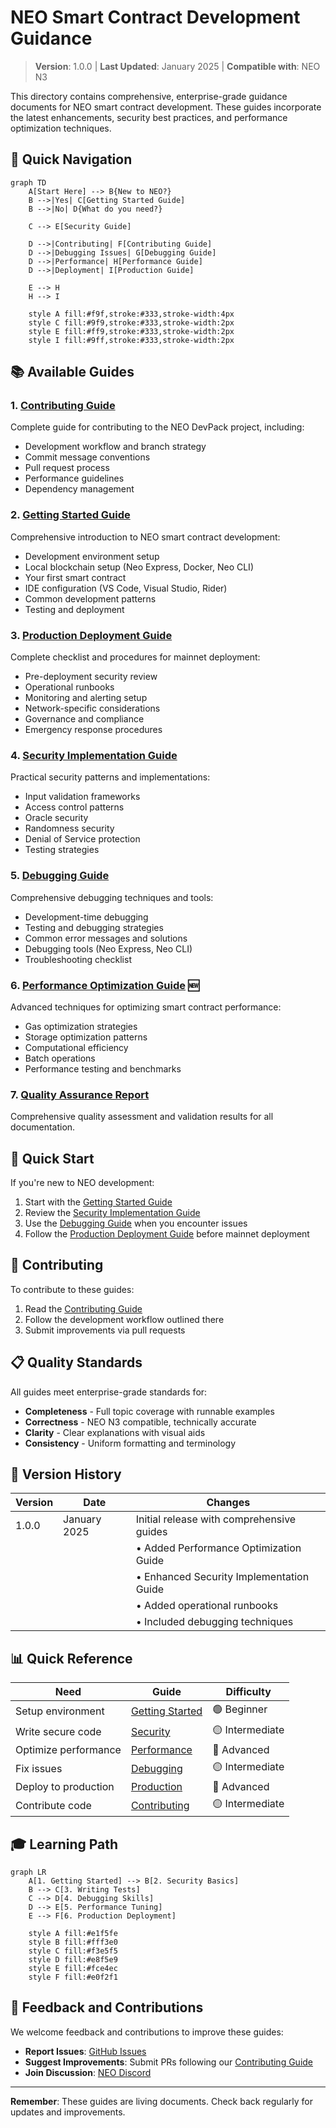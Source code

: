 # NEO Smart Contract Development Guidance

> **Version**: 1.0.0 | **Last Updated**: January 2025 | **Compatible with**: NEO N3

This directory contains comprehensive, enterprise-grade guidance documents for NEO smart contract development. These guides incorporate the latest enhancements, security best practices, and performance optimization techniques.

## 🎯 Quick Navigation

```mermaid
graph TD
    A[Start Here] --> B{New to NEO?}
    B -->|Yes| C[Getting Started Guide]
    B -->|No| D{What do you need?}
    
    C --> E[Security Guide]
    
    D -->|Contributing| F[Contributing Guide]
    D -->|Debugging Issues| G[Debugging Guide]
    D -->|Performance| H[Performance Guide]
    D -->|Deployment| I[Production Guide]
    
    E --> H
    H --> I
    
    style A fill:#f9f,stroke:#333,stroke-width:4px
    style C fill:#9f9,stroke:#333,stroke-width:2px
    style E fill:#ff9,stroke:#333,stroke-width:2px
    style I fill:#9ff,stroke:#333,stroke-width:2px
```

## 📚 Available Guides

### 1. [Contributing Guide](CONTRIBUTING-GUIDE.md)
Complete guide for contributing to the NEO DevPack project, including:
- Development workflow and branch strategy
- Commit message conventions
- Pull request process
- Performance guidelines
- Dependency management

### 2. [Getting Started Guide](GETTING-STARTED-GUIDE.md)
Comprehensive introduction to NEO smart contract development:
- Development environment setup
- Local blockchain setup (Neo Express, Docker, Neo CLI)
- Your first smart contract
- IDE configuration (VS Code, Visual Studio, Rider)
- Common development patterns
- Testing and deployment

### 3. [Production Deployment Guide](PRODUCTION-DEPLOYMENT-GUIDE.md)
Complete checklist and procedures for mainnet deployment:
- Pre-deployment security review
- Operational runbooks
- Monitoring and alerting setup
- Network-specific considerations
- Governance and compliance
- Emergency response procedures

### 4. [Security Implementation Guide](SECURITY-IMPLEMENTATION-GUIDE.md)
Practical security patterns and implementations:
- Input validation frameworks
- Access control patterns
- Oracle security
- Randomness security
- Denial of Service protection
- Testing strategies

### 5. [Debugging Guide](DEBUGGING-GUIDE.md)
Comprehensive debugging techniques and tools:
- Development-time debugging
- Testing and debugging strategies
- Common error messages and solutions
- Debugging tools (Neo Express, Neo CLI)
- Troubleshooting checklist

### 6. [Performance Optimization Guide](PERFORMANCE-OPTIMIZATION-GUIDE.md) 🆕
Advanced techniques for optimizing smart contract performance:
- Gas optimization strategies
- Storage optimization patterns
- Computational efficiency
- Batch operations
- Performance testing and benchmarks

### 7. [Quality Assurance Report](QUALITY-ASSURANCE-REPORT.md)
Comprehensive quality assessment and validation results for all documentation.

## 🚀 Quick Start

If you're new to NEO development:
1. Start with the [Getting Started Guide](GETTING-STARTED-GUIDE.md)
2. Review the [Security Implementation Guide](SECURITY-IMPLEMENTATION-GUIDE.md)
3. Use the [Debugging Guide](DEBUGGING-GUIDE.md) when you encounter issues
4. Follow the [Production Deployment Guide](PRODUCTION-DEPLOYMENT-GUIDE.md) before mainnet deployment

## 🤝 Contributing

To contribute to these guides:
1. Read the [Contributing Guide](CONTRIBUTING-GUIDE.md)
2. Follow the development workflow outlined there
3. Submit improvements via pull requests

## 📋 Quality Standards

All guides meet enterprise-grade standards for:
- **Completeness** - Full topic coverage with runnable examples
- **Correctness** - NEO N3 compatible, technically accurate
- **Clarity** - Clear explanations with visual aids
- **Consistency** - Uniform formatting and terminology

## 🔄 Version History

| Version | Date | Changes |
|---------|------|---------|
| 1.0.0 | January 2025 | Initial release with comprehensive guides |
| | | • Added Performance Optimization Guide |
| | | • Enhanced Security Implementation Guide |
| | | • Added operational runbooks |
| | | • Included debugging techniques |

## 📊 Quick Reference

| Need | Guide | Difficulty |
|------|-------|------------|
| Setup environment | [Getting Started](GETTING-STARTED-GUIDE.md) | 🟢 Beginner |
| Write secure code | [Security](SECURITY-IMPLEMENTATION-GUIDE.md) | 🟡 Intermediate |
| Optimize performance | [Performance](PERFORMANCE-OPTIMIZATION-GUIDE.md) | 🔴 Advanced |
| Fix issues | [Debugging](DEBUGGING-GUIDE.md) | 🟡 Intermediate |
| Deploy to production | [Production](PRODUCTION-DEPLOYMENT-GUIDE.md) | 🔴 Advanced |
| Contribute code | [Contributing](CONTRIBUTING-GUIDE.md) | 🟡 Intermediate |

## 🎓 Learning Path

```mermaid
graph LR
    A[1. Getting Started] --> B[2. Security Basics]
    B --> C[3. Writing Tests]
    C --> D[4. Debugging Skills]
    D --> E[5. Performance Tuning]
    E --> F[6. Production Deployment]
    
    style A fill:#e1f5fe
    style B fill:#fff3e0
    style C fill:#f3e5f5
    style D fill:#e8f5e9
    style E fill:#fce4ec
    style F fill:#e0f2f1
```

## 🤝 Feedback and Contributions

We welcome feedback and contributions to improve these guides:

- **Report Issues**: [GitHub Issues](https://github.com/neo-project/neo-devpack-dotnet/issues)
- **Suggest Improvements**: Submit PRs following our [Contributing Guide](CONTRIBUTING-GUIDE.md)
- **Join Discussion**: [NEO Discord](https://discord.gg/rvZFQ5382k)

---

**Remember**: These guides are living documents. Check back regularly for updates and improvements.